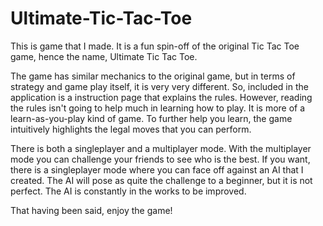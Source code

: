 # Ultimate-Tic-Tac-Toe
This is game that I made. It is a fun spin-off of the original Tic Tac Toe game, hence the name, Ultimate Tic Tac Toe.

The game has similar mechanics to the original game, but in terms of strategy and game play itself, it is very very different. So, included in the application is a instruction page that explains the rules. However, reading the rules isn't going to help much in learning how to play. It is more of a learn-as-you-play kind of game. To further help you learn, the game intuitively highlights the legal moves that you can perform.

There is both a singleplayer and a multiplayer mode. With the multiplayer mode you can challenge your friends to see who is the best. If you want, there is a singleplayer mode where you can face off against an AI that I created. The AI will pose as quite the challenge to a beginner, but it is not perfect. The AI is constantly in the works to be improved.

That having been said, enjoy the game!

